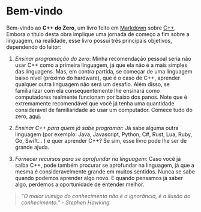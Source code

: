<!-- TODO: ler novamente e criar rodapés quando achar interessante -->


# Bem-vindo

Bem-vindo ao **C++ do Zero**, um livro feito em [Markdown](https://pt.wikipedia.org/wiki/Markdown) sobre [C++](https://pt.wikipedia.org/wiki/C%2B%2B). Embora o título desta obra implique uma jornada de começo a fim sobre a linguagem, na realidade, esse livro possui três principais objetivos, dependendo do leitor:


1. *Ensinar programação do zero*: Minha recomendação pessoal seria não usar C++ como a primeira linguagem, já que ela não é a mais simples das linguagens. Mas, em contra partida, se começar de uma linguagem baixo nível (próximo do hardware), que é o caso de C++, aprender qualquer outra linguagem não será um desafio. Além disso, se familiarizar com ela consequentemente lhe ensinará como computadores realmente funcionam por baixo dos panos. Note que é extremamente recomendável que você já tenha uma quantidade considerável de familiaridade ao usar um computador. Comece tudo do zero, [aqui](./programação%20do%20zero.md).

2. *Ensinar C++ para quem já sabe programar*: Já sabe alguma outra linguagem (por exemplo: Java, Javascript, Python, C#, Rust, Lua, Ruby, Go, Swift... ) e quer aprender C++? Se sim, esse livro pode lhe ser de grande ajuda.

3. *Fornecer recursos para se aprofundar na linguagem*: Caso você já saiba C++, pode também procurar se aprofundar na linguagem, já que a mesma é consideravelmente grande em muitos sentidos. Nunca se sabe quando podemos aprender algo novo. E quando pensamos já saber algo, perdemos a oportunidade de entender melhor.




> *“O maior inimigo do conhecimento não é a ignorância, é a ilusão do conhecimento.”
> \- Stephen Hawking.*